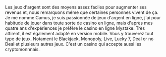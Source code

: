 Les jeux d'argent sont des moyens assez faciles pour augmenter ses revenus et, nous remarquons même que certaines personnes vivent de ça. Je me nomme Camus, je suis passionnée de jeux d'argent en ligne, j'ai pour habitude de jouer dans toute sorte de casino en ligne, mais d'après mes quatre ans d'expériences je préfère le casino en ligne Mystake. Très attirent, il est également adapté en version mobile. Vous y trouverez tout type de jeux. Notament le Blackjack, Monopoly, Live, Lucky 7, Deal or no Deal et plusieurs autres jeux. C'est un casino qui accepte aussi les cryptomonnnais.
